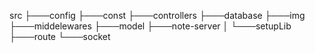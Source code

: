 src
├───config
├───const
├───controllers
├───database
├───img
├───middelewares
├───model
├───note-server
│   └───setupLib
├───route
└───socket
